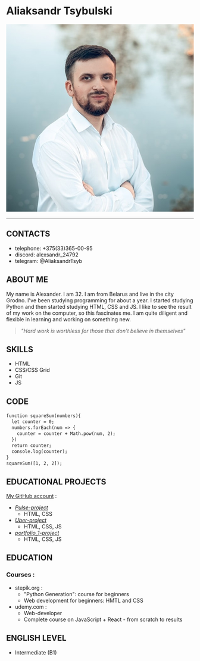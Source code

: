 # **Aliaksandr Tsybulski**
![my photo](images/me.jpg)
***
## **CONTACTS**
- telephone: +375(33)365-00-95
- discord: alexsandr_24792
- telegram: @AliaksandrTsyb
## **ABOUT ME**
My name is Alexander. I am 32. I am from Belarus and live in the city Grodno. I've been studying programming for about a year. I started studying Python and then started studying HTML, CSS and JS. I like to see the result of my work on the computer, so this fascinates me. I am quite diligent and flexible in learning and working on something new.
> *"Hard work is worthless for those that don't believe in themselves"*
## **SKILLS**
- HTML
- CSS/CSS Grid
- Git
- JS
## **CODE**
```
function squareSum(numbers){
  let counter = 0;
  numbers.forEach(num => {
    counter = counter + Math.pow(num, 2);
  })
  return counter;
  console.log(counter);
}
squareSum([1, 2, 2]);
```
## **EDUCATIONAL PROJECTS**
[My GitHub account](https://github.com/tsybulskialex) :
- *[Pulse-project](https://github.com/tsybulskialex/Pulse-project)*
    - HTML, CSS
- *[Uber-project](https://github.com/tsybulskialex/Uber-project)*
    - HTML, CSS, JS
- *[portfolio_1-project](https://github.com/tsybulskialex/portfolio_1)*
    - HTML, CSS, JS
## **EDUCATION**
### Courses :
- stepik.org :
    - "Python Generation": course for beginners
    - Web development for beginners: HMTL and CSS
- udemy.com :
    - Web-developer
    - Complete course on JavaScript + React - from scratch to results
## **ENGLISH LEVEL**
- Intermediate (B1)

